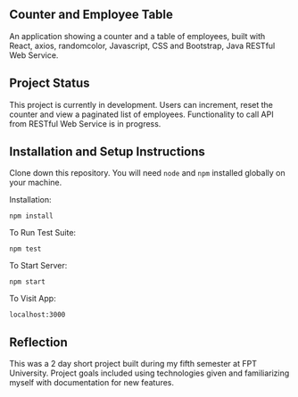 ## Counter and Employee Table 

An application showing a counter and a table of employees, built with React, axios, randomcolor, Javascript, CSS and Bootstrap, Java RESTful Web Service.

## Project Status

This project is currently in development. Users can increment, reset the counter and view a paginated list of employees. Functionality to call API from RESTful Web Service is in progress.

## Installation and Setup Instructions

Clone down this repository. You will need `node` and `npm` installed globally on your machine.  

Installation:

`npm install`  

To Run Test Suite:  

`npm test`  

To Start Server:

`npm start`  

To Visit App:

`localhost:3000`  

## Reflection

This was a 2 day short project built during my fifth semester at FPT University. Project goals included using technologies given and familiarizing myself with documentation for new features.  
